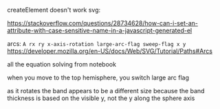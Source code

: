 createElement doesn't work svg:

https://stackoverflow.com/questions/28734628/how-can-i-set-an-attribute-with-case-sensitive-name-in-a-javascript-generated-el

arcs:
`A rx ry x-axis-rotation large-arc-flag sweep-flag x y`  
https://developer.mozilla.org/en-US/docs/Web/SVG/Tutorial/Paths#Arcs


all the equation solving from notebook


when you move to the top hemisphere, you switch large arc flag

as it rotates the band appears to be a different size because the band thickness is based on the visible y,
 not the y along the sphere axis 